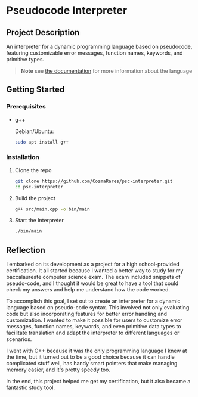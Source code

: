 # Pseudocode Interpreter

## Project Description

An interpreter for a dynamic programming language based on pseudocode, featuring
customizable error messages, function names, keywords, and primitive
types.

> **Note** see [the documentation](docs.md) for more information about the language

## Getting Started

### Prerequisites

- g++

  Debian/Ubuntu:

  ```sh
  sudo apt install g++
  ```

### Installation

1. Clone the repo

   ```sh
   git clone https://github.com/CozmaRares/psc-interpreter.git
   cd psc-interpreter
   ```

2. Build the project

   ```sh
   g++ src/main.cpp -o bin/main
   ```

3. Start the Interpreter

   ```sh
   ./bin/main
   ```

## Reflection

I embarked on its development as a project for a high school-provided
certification. It all started because I wanted a better way to study for my
baccalaureate computer science exam. The exam included snippets of pseudo-code,
and I thought it would be great to have a tool that could check my answers and
help me understand how the code worked.

To accomplish this goal, I set out to create an interpreter for a dynamic
language based on pseudo-code syntax. This involved not only evaluating code but
also incorporating features for better error handling and customization. I
wanted to make it possible for users to customize error messages, function names,
keywords, and even primitive data types to facilitate translation and adapt the
interpreter to different languages or scenarios.

I went with C++ because it was the only programming language I knew at the time,
but it turned out to be a good choice because it can handle complicated stuff
well, has handy smart pointers that make managing memory easier, and it's pretty
speedy too.

In the end, this project helped me get my certification, but it also became a
fantastic study tool.
